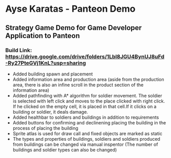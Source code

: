 # Ayse Karatas - Panteon Demo
## Strategy Game Demo for Game Developer Application to Panteon

### Build Link: https://drive.google.com/drive/folders/1LbI8JGU4BynUJ8uFd-Ry27PteGVj1KnL?usp=sharing 

* Added building spawn and placement
* Added information area and production area (aside from the production area, there is also an infine scroll in the product section of the information area)
* Added pathfinding with A* algorithm for soldier movement. The soldier is selected with left click and moves to the place clicked with right click. If he clicked on the empty cell, it is placed in that cell.If it clicks on a building or soldier, it deals damage.
* Added healthbar to soldiers and buildings in addition to requirements
* Added buttons for confirming and declinening placing the building in the process of placing the building
* Sprite atlas is used for draw call and fixed objects are marked as static
* The types and properties of buildings, soldiers and soldiers produced from buildings can be changed via manual inspentor (The number of buildings and soldier types can also be changed)

